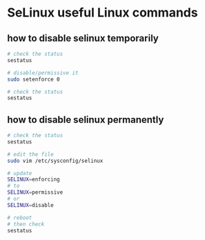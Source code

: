 # SeLinux useful Linux commands


## how to disable selinux temporarily 
```bash
# check the status
sestatus

# disable/permissive it
sudo setenforce 0

# check the status
sestatus
```

## how to disable selinux permanently
```bash
# check the status
sestatus

# edit the file
sudo vim /etc/sysconfig/selinux

# update 
SELINUX=enforcing
# to
SELINUX=permissive
# or
SELINUX=disable

# reboot
# then check
sestatus
```


